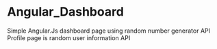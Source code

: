 # Angular_Dashboard
Simple Angular.Js dashboard page using random number generator API
Profile page is random user information API
